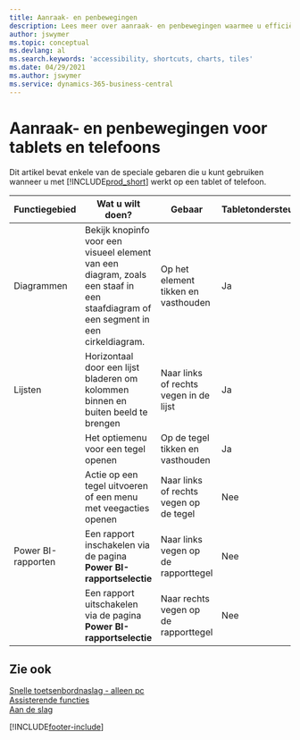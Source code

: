 ```yaml
---
title: Aanraak- en penbewegingen
description: Lees meer over aanraak- en penbewegingen waarmee u efficiënt kunt werken met uw gegevens op tablets en telefoons.
author: jswymer
ms.topic: conceptual
ms.devlang: al
ms.search.keywords: 'accessibility, shortcuts, charts, tiles'
ms.date: 04/29/2021
ms.author: jswymer
ms.service: dynamics-365-business-central
---
```


# Aanraak- en penbewegingen voor tablets en telefoons 

Dit artikel bevat enkele van de speciale gebaren die u kunt gebruiken wanneer u met [!INCLUDE[prod_short](includes/prod_short.md)] werkt op een tablet of telefoon.

|Functiegebied|Wat u wilt doen?|Gebaar|Tabletondersteuning|Telefoonondersteuning|
|------------|----------------------|-------|--------------|-------------|
|Diagrammen|Bekijk knopinfo voor een visueel element van een diagram, zoals een staaf in een staafdiagram of een segment in een cirkeldiagram.|Op het element tikken en vasthouden|Ja|Ja|
|Lijsten|Horizontaal door een lijst bladeren om kolommen binnen en buiten beeld te brengen|Naar links of rechts vegen in de lijst|Ja|Nee|
||Het optiemenu voor een tegel openen|Op de tegel tikken en vasthouden|Ja|Ja|
||Actie op een tegel uitvoeren of een menu met veegacties openen |Naar links of rechts vegen op de tegel|Nee|Ja|
|Power BI-rapporten|Een rapport inschakelen via de pagina **Power BI-rapportselectie** |Naar links vegen op de rapporttegel|Nee|Ja|
||Een rapport uitschakelen via de pagina **Power BI-rapportselectie** |Naar rechts vegen op de rapporttegel|Nee|Ja|

<!-- ## Charts

Business Central built-in charts display useful information about business data and KPIs. You can get additional information about the data by using the tooltips that are available on top of the data. To access a tooltip, tap and hold or hover over the data.

-->

## Zie ook

[Snelle toetsenbordnaslag - alleen pc](keyboard-shortcuts-cheatsheet.md)  
[Assisterende functies](ui-accessibility.md)  
[Aan de slag](/dynamics365/business-central/ui-get-ready-business)  

[!INCLUDE[footer-include](includes/footer-banner.md)]